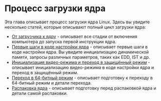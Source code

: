 # Процесс загрузки ядра

Эта глава описывает процесс загрузки ядра Linux. 
Здесь вы увидите несколько статей, которые описывают полный цикл загрузки ядра:

* [От загрузчика к ядру](https://proninyaroslav.gitbooks.io/linux-insides-ru/content/Booting/linux-bootstrap-1.html) - описывает все стадии от включения компьютера до запуска первой инструкции ядра.
* [Первые шаги в коде настройки ядра](https://proninyaroslav.gitbooks.io/linux-insides-ru/content/Booting/linux-bootstrap-2.html) - описывает первые шаги в коде настройки ядра. Вы увидите инициализацию динамической памяти, запросы различных параметров, таких как EDD, IST и др.
* [Инициализация видео-режима и переход в защищённый режим](https://proninyaroslav.gitbooks.io/linux-insides-ru/content/Booting/linux-bootstrap-3.html) - описывает инициализацию видео-режима в коде настройки ядра и переход в защищённый режим.
* [Переход в 64-битный режим](https://proninyaroslav.gitbooks.io/linux-insides-ru/content/Booting/linux-bootstrap-4.html) - описывает подготовку к переходу в 64-битный режим и детали перехода.
* [Распаковка ядра](https://proninyaroslav.gitbooks.io/linux-insides-ru/content/Booting/linux-bootstrap-5.html) - описывает подготовку перед распаковкой ядра и детали самой распаковки.
